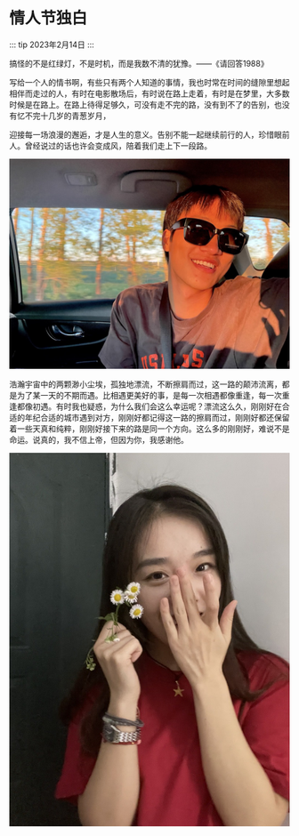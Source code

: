 # 情人节独白
::: tip
    2023年2月14日
:::

搞怪的不是红绿灯，不是时机，而是我数不清的犹豫。——《请回答1988》

写给一个人的情书啊，有些只有两个人知道的事情，我也时常在时间的缝隙里想起相伴而走过的人，有时在电影散场后，有时说在路上走着，有时是在梦里，大多数时候是在路上。在路上待得足够久，可没有走不完的路，没有到不了的告别，也没有忆不完十几岁的青葱岁月，

迎接每一场浪漫的邂逅，才是人生的意义。告别不能一起继续前行的人，珍惜眼前人。曾经说过的话也许会变成风，陪着我们走上下一段路。

![](img/(4)情人节独白/img-2023-02-14-12-03-05.png)


浩瀚宇宙中的两颗渺小尘埃，孤独地漂流，不断擦肩而过，这一路的颠沛流离，都是为了某一天的不期而遇。比相遇更美好的事，是每一次相遇都像重逢，每一次重逢都像初遇。有时我也疑惑，为什么我们会这么幸运呢？漂流这么久，刚刚好在合适的年纪合适的城市遇到对方，刚刚好都记得这一路的擦肩而过，刚刚好都还保留着一些天真和纯粹，刚刚好接下来的路是同一个方向。这么多的刚刚好，难说不是命运。说真的，我不信上帝，但因为你，我感谢他。

![](img/(4)情人节独白/img-2023-02-14-12-02-16.png)